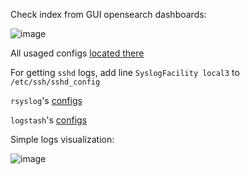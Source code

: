 Check index from GUI opensearch dashboards:

![image](https://user-images.githubusercontent.com/44001733/208620548-4ecfaf93-0b78-4529-b525-343e6953367e.png)

All usaged configs [located there](GAP-3/tmp/)

For getting `sshd` logs, add line `SyslogFacility local3` to `/etc/ssh/sshd_config` 

`rsyslog`'s [configs](./tmp/rsyslog.d/)

`logstash`'s [configs](./tmp/logstash/)

Simple logs visualization:

![image](https://user-images.githubusercontent.com/44001733/208622578-f20eeebc-1a82-4804-beb6-9af93280276e.png)
